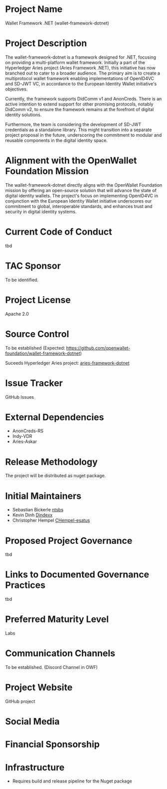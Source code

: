 # Project Name
Wallet Framework .NET (wallet-framework-dotnet)

# Project Description
The wallet-framework-dotnet is a framework designed for .NET, focusing on providing a multi-platform wallet framework. Initially a part of the Hyperledger Aries project (Aries Framework .NET), this initiative has now branched out to cater to a broader audience. The primary aim is to create a multiprotocol wallet framework enabling implementations of OpenID4VC and SD-JWT VC, in accordance to the European Identity Wallet initiative's objectives.

Currently, the framework supports DidComm v1 and AnonCreds. There is an active intention to extend support for other promising protocols, notably DidComm v2, to ensure the framework remains at the forefront of digital identity solutions.

Furthermore, the team is considering the development of SD-JWT credentials as a standalone library. This might transition into a separate project proposal in the future, underscoring the commitment to modular and reusable components in the digital identity space.

# Alignment with the OpenWallet Foundation Mission
The wallet-framework-dotnet directly aligns with the OpenWallet Foundation mission by offering an open-source solution that will advance the state of digital identity wallets. The project's focus on implementing OpenID4VC in conjunction with the European Identity Wallet initiative underscores our commitment to global, interoperable standards, and enhances trust and security in digital identity systems.

# Current Code of Conduct
tbd

# TAC Sponsor
To be identified.

# Project License
Apache 2.0

# Source Control
To be established (Expected: https://github.com/openwallet-foundation/wallet-framework-dotnet)

Suceeds Hyperledger Aries project: [aries-framework-dotnet](https://github.com/hyperledger/aries-framework-dotnet)

# Issue Tracker
GitHub Issues

# External Dependencies
- AnonCreds-RS
- Indy-VDR
- Aries-Askar

# Release Methodology
The project will be distributed as nuget package.

# Initial Maintainers
- Sebastian Bickerle [ntsbs](https://github.com/ntsbs)
- Kevin Dinh [Dindexx](https://github.com/Dindexx)
- Christopher Hempel [CHempel-esatus](https://github.com/CHempel-esatus)

# Proposed Project Governance
tbd

# Links to Documented Governance Practices
tbd

# Preferred Maturity Level
Labs

# Communication Channels
To be established. (Discord Channel in OWF)

# Project Website
GitHub project

# Social Media


# Financial Sponsorship


# Infrastructure
- Requires build and release pipeline for the Nuget package
